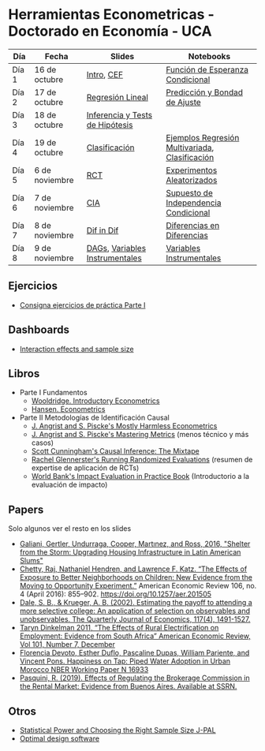 # Herramientas Econometricas - Doctorado en Economía - UCA 




| **Día** | **Fecha**    | **Slides** | **Notebooks** |
|---------|--------------|------------|---------------|
| Día 1   | 16 de octubre | [Intro](slides/intro/intro.pdf), [CEF](slides/cef/cef.pdf) | [Función de Esperanza Condicional](CEF.ipynb) |
| Día 2   | 17 de octubre | [Regresión Lineal](slides/regresion_doctorado/regresion_doctorado.pdf) | [Predicción y Bondad de Ajuste](OLS_2_Ajuste_Propiedades_Test_de_Hip%C3%B3tesis.ipynb) |
| Día 3   | 18 de octubre | [Inferencia y Tests de Hipótesis](slides/regresion/test_hipotesis.pdf) | |
| Día 4   | 19 de octubre | [Clasificación](slides/clasificacion/Modelos-de-Clasificación.pdf) | [Ejemplos Regresión Multivariada](Ejemplos_Regresion_Multiple.ipynb), [Clasificación](5_Modelos_de_Clasificacion.ipynb) |
| Día 5   | 6 de noviembre | [RCT](slides/RCT/rcts.pdf) | [Experimentos Aleatorizados](Experimentos_Aleatorizados.ipynb) |
| Día 6   | 7 de noviembre | [CIA](slides/cia/cia.pdf) | [Supuesto de Independencia Condicional](CIA_y_Matching.ipynb) |
| Día 7   | 8 de noviembre | [Dif in Dif](https://github.com/rpasquini/econometria-iae/blob/main/slides/dia%207%20DD.pdf) | [Diferencias en Diferencias](Diferencias_en_Diferencias.ipynb) |
| Día 8   | 9 de noviembre | [DAGs](https://github.com/rpasquini/econometria-iae/blob/main/slides/dia%208.pdf), [Variables Instrumentales](https://github.com/rpasquini/econometria-iae/blob/main/slides/dia%208%20IVs.pdf) | [Variables Instrumentales](Instrumental_Variables.ipynb) |


## Ejercicios
* [Consigna ejercicios de práctica Parte I](Ejercicios_Practica_1_Herramientas_Econometricas.ipynb) 

## Dashboards

* [Interaction effects and sample size](https://betasigma.tech/interaction-effects-and-sample-size/)


## Libros
* Parte I Fundamentos
    * [Wooldridge. Introductory Econometrics](https://www.amazon.com/Introductory-Econometrics-Modern-Approach-MindTap/dp/1337558869/ref=sr_1_1?crid=100A2CUJUIYUZ&dib=eyJ2IjoiMSJ9.LqBN3ABNFuYf8ExBprzJbAPapp92-jbk6lu-q8jzRAhbO3C2wicI49QEB2RGEToOYvJ09BRWmgG0xTzRJM796vYwdKSEThIjXlKWNMK-M812hyWiPiiXs71tvEv1FFd0oAd_JZ8sB-LhLyt9RX0-POPpcf1EnCFBNKtRQMmNhZJfNHcntIeMH2Uogmq3nSVlPw1Jq9AMLfrpZIzF9TBkjdZQRVjzm9xGghWbQ_QcxAs.b3XFVCv7Ev547XNfyQg0VYChvy96IOOJFMA3o1mJhwM&dib_tag=se&keywords=Introductory+Econometrics+A+Modern+Approach&qid=1730924901&s=books&sprefix=introductory+econometrics+a+modern+approach%2Cstripbooks-intl-ship%2C356&sr=1-1)
    * [Hansen. Econometrics](https://www.ssc.wisc.edu/~bhansen/econometrics/)
* Parte II Metodologías de Identificación Causal
    * [J. Angrist and S. Piscke's Mostly Harmless Econometrics](https://www.researchgate.net/publication/51992844_Mostly_Harmless_Econometrics_An_Empiricist's_Companion)
    * [J. Angrist and S. Piscke's Mastering Metrics](https://www.masteringmetrics.com/) (menos técnico y más casos)
    * [Scott Cunningham's Causal Inference: The Mixtape](https://mixtape.scunning.com/)
    * [Rachel Glennerster's Running Randomized Evaluations](http://runningres.com/) (resumen de expertise de aplicación de RCTs)
    * [World Bank's Impact Evaluation in Practice Book](https://www.worldbank.org/en/programs/sief-trust-fund/publication/impact-evaluation-in-practice) (Introductorio a la evaluación de impacto)

## Papers 
Solo algunos ver el resto en los slides
* [Galiani, Gertler, Undurraga, Cooper, Martınez, and Ross, 2016, "Shelter from the Storm: Upgrading Housing Infrastructure in Latin American Slums"](https://wagner.nyu.edu/files/doctoral/ShelterFromTheStorm_(forthcoming%20JUEC).pdf)
* [Chetty, Raj, Nathaniel Hendren, and Lawrence F. Katz. “The Effects of Exposure to Better Neighborhoods on Children: New Evidence from the Moving to Opportunity Experiment.”](https://www.nber.org/system/files/working_papers/w21156/w21156.pdf) American Economic Review 106, no. 4 (April 2016): 855–902. https://doi.org/10.1257/aer.201505
* [Dale, S. B., & Krueger, A. B. (2002). Estimating the payoff to attending a more selective college: An application of selection on observables and unobservables. The Quarterly Journal of Economics, 117(4), 1491-1527.](https://cdn.theatlantic.com/static/mt/assets/business/dalekrueger_More_Selective_College.pdf)
* [Taryn Dinkelman 2011, “The Effects of Rural Electrification on Employment: Evidence from South Africa” American Economic Review, Vol 101, Number 7, December](https://www.energia.org/cm2/wp-content/uploads/2015/09/dinkelman_electricity_0810.pdf)
* [Florencia Devoto, Esther Duflo, Pascaline Dupas, William Pariente, and Vincent Pons. Happiness on Tap: Piped Water Adoption in Urban Morocco NBER Working Paper N 16933](https://web.stanford.edu/~pdupas/MoroccoWaterConnections.pdf)
* [Pasquini, R. (2019). Effects of Regulating the Brokerage Commission in the Rental Market: Evidence from Buenos Aires. Available at SSRN.](https://papers.ssrn.com/sol3/papers.cfm?abstract_id=3491321)

## Otros
* [Statistical Power and Choosing the Right Sample Size J-PAL](https://www.povertyactionlab.org/sites/default/files/research-resources/L5ChoosingTheRightSampleSize.pdf)
* [Optimal design software](https://sites.google.com/site/optimaldesignsoftware/home)
